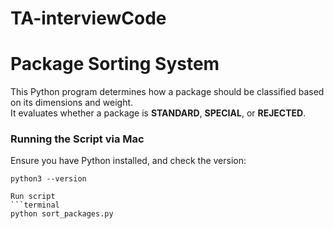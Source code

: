 # TA-interviewCode
# Package Sorting System

This Python program determines how a package should be classified based on its dimensions and weight.  
It evaluates whether a package is **STANDARD**, **SPECIAL**, or **REJECTED**.

### Running the Script via Mac
Ensure you have Python installed, and check the version:
```terminal
python3 --version

Run script
```terminal 
python sort_packages.py
